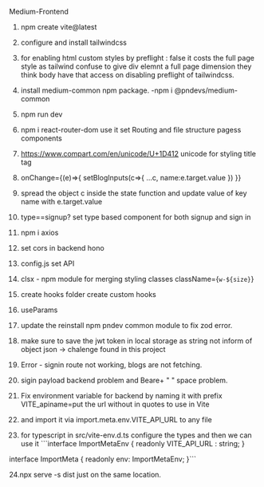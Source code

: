 Medium-Frontend

1. npm create vite@latest
2. configure and install tailwindcss
3. for enabling html custom styles by preflight : false it costs the full page style as tailwind confuse to give div elemnt a full page dimension they think body have that access on disabling preflight of tailwindcss.
4. install medium-common npm package. -npm i @pndevs/medium-common
5. npm run dev
6. npm i react-router-dom use it set Routing and file structure pagess components
7. https://www.compart.com/en/unicode/U+1D412 unicode for styling title tag
8. onChange={(e)=>{
                    setBlogInputs(c=>{
                        ...c,
                        name:e.target.value
                    })
                }}

9. spread the object c inside the state function and update value of key name with e.target.value
10. type==signup? set type based component for both signup and sign in
11. npm i axios 
12. set cors in backend hono
13. config.js set API
14. clsx - npm module for merging styling classes className={`w-${size}`}
15. create hooks folder create custom hooks
16. useParams
17. update the reinstall npm pndev common module to fix zod error.
18. make sure to save the jwt token in local storage as string not inform of object json -> chalenge found in this project
19. Error - signin route not working, blogs are not fetching. 
20. sigin payload backend problem and Beare+ " " space problem.
21. Fix environment variable for backend by naming it with prefix VITE_apiname=put the url without in quotes to use in Vite 
22. and import it via import.meta.env.VITE_API_URL to any file 
23. for typescript in src/vite-env.d.ts configure the types and then we can use it ```interface ImportMetaEnv {
    readonly VITE_API_URL : string;
  }
  
  interface ImportMeta {
    readonly env: ImportMetaEnv;
  }```
  
24.npx serve -s dist just on the same location.
